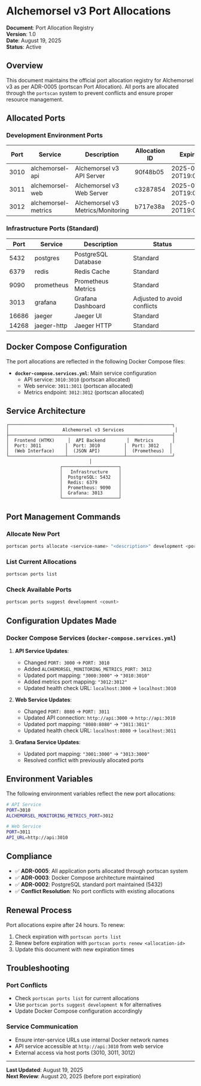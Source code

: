 # Alchemorsel v3 Port Allocations

**Document**: Port Allocation Registry  
**Version**: 1.0  
**Date**: August 19, 2025  
**Status**: Active  

## Overview

This document maintains the official port allocation registry for Alchemorsel v3 as per ADR-0005 (portscan Port Allocation). All ports are allocated through the `portscan` system to prevent conflicts and ensure proper resource management.

## Allocated Ports

### Development Environment Ports

| Port | Service | Description | Allocation ID | Expires |
|------|---------|-------------|---------------|---------|
| 3010 | alchemorsel-api | Alchemorsel v3 API Server | 90f48b05 | 2025-08-20T19:09:52 |
| 3011 | alchemorsel-web | Alchemorsel v3 Web Server | c3287854 | 2025-08-20T19:09:55 |
| 3012 | alchemorsel-metrics | Alchemorsel v3 Metrics/Monitoring | b717e38a | 2025-08-20T19:09:58 |

### Infrastructure Ports (Standard)

| Port | Service | Description | Status |
|------|---------|-------------|--------|
| 5432 | postgres | PostgreSQL Database | Standard |
| 6379 | redis | Redis Cache | Standard |
| 9090 | prometheus | Prometheus Metrics | Standard |
| 3013 | grafana | Grafana Dashboard | Adjusted to avoid conflicts |
| 16686 | jaeger | Jaeger UI | Standard |
| 14268 | jaeger-http | Jaeger HTTP | Standard |

## Docker Compose Configuration

The port allocations are reflected in the following Docker Compose files:

- **`docker-compose.services.yml`**: Main service configuration
  - API service: `3010:3010` (portscan allocated)
  - Web service: `3011:3011` (portscan allocated)  
  - Metrics endpoint: `3012:3012` (portscan allocated)

## Service Architecture

```
┌─────────────────────────────────────────────────────────────┐
│                    Alchemorsel v3 Services                   │
├─────────────────────────────────────────────────────────────┤
│  Frontend (HTMX)     │  API Backend        │  Metrics       │
│  Port: 3011         │  Port: 3010         │  Port: 3012    │
│  (Web Interface)    │  (JSON API)         │  (Prometheus)  │
└─────────────────────┴─────────────────────┴─────────────────┘
                               │
                    ┌─────────────────────┐
                    │   Infrastructure    │
                    │  PostgreSQL: 5432   │
                    │  Redis: 6379        │
                    │  Prometheus: 9090   │
                    │  Grafana: 3013      │
                    └─────────────────────┘
```

## Port Management Commands

### Allocate New Port
```bash
portscan ports allocate <service-name> "<description>" development <port>
```

### List Current Allocations
```bash
portscan ports list
```

### Check Available Ports
```bash
portscan ports suggest development <count>
```

## Configuration Updates Made

### Docker Compose Services (`docker-compose.services.yml`)

1. **API Service Updates**:
   - Changed `PORT: 3000` → `PORT: 3010`
   - Added `ALCHEMORSEL_MONITORING_METRICS_PORT: 3012`
   - Updated port mapping: `"3000:3000"` → `"3010:3010"`
   - Added metrics port mapping: `"3012:3012"`
   - Updated health check URL: `localhost:3000` → `localhost:3010`

2. **Web Service Updates**:
   - Changed `PORT: 8080` → `PORT: 3011`
   - Updated API connection: `http://api:3000` → `http://api:3010`
   - Updated port mapping: `"8080:8080"` → `"3011:3011"`
   - Updated health check URL: `localhost:8080` → `localhost:3011`

3. **Grafana Service Updates**:
   - Updated port mapping: `"3001:3000"` → `"3013:3000"`
   - Resolved conflict with previously allocated ports

## Environment Variables

The following environment variables reflect the new port allocations:

```bash
# API Service
PORT=3010
ALCHEMORSEL_MONITORING_METRICS_PORT=3012

# Web Service  
PORT=3011
API_URL=http://api:3010
```

## Compliance

- ✅ **ADR-0005**: All application ports allocated through portscan system
- ✅ **ADR-0003**: Docker Compose architecture maintained
- ✅ **ADR-0002**: PostgreSQL standard port maintained (5432)
- ✅ **Conflict Resolution**: No port conflicts with existing allocations

## Renewal Process

Port allocations expire after 24 hours. To renew:

1. Check expiration with `portscan ports list`
2. Renew before expiration with `portscan ports renew <allocation-id>`
3. Update this document with new expiration times

## Troubleshooting

### Port Conflicts
- Check `portscan ports list` for current allocations
- Use `portscan ports suggest development N` for alternatives
- Update Docker Compose configuration accordingly

### Service Communication
- Ensure inter-service URLs use internal Docker network names
- API service accessible at `http://api:3010` from web service
- External access via host ports (3010, 3011, 3012)

---

**Last Updated**: August 19, 2025  
**Next Review**: August 20, 2025 (before port expiration)